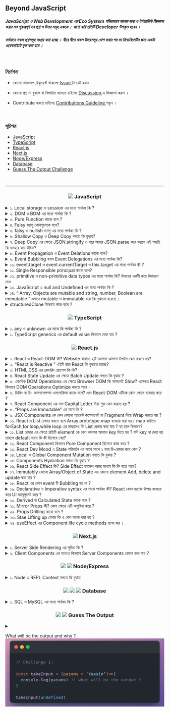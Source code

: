 ## Beyond JavaScript

##### JavaScript ও Web Development এর Eco System গভিরভাবে জানার জন্য ও ইন্টারভিউ জিজ্ঞাসা করার মত গুরুত্বপূর্ণ সব প্রশ্ন ও উত্তর সমূহ একত্রে । আশা করি প্রতিটি Developer উপকৃত হবেন ।

##### বর্তমানে সকল  প্রশ্নসমুহ সংগ্রহ  করা হচ্ছে ।  ধীরে ধীরে সকল উত্তরসমূহ যোগ  করার  পর  তা  রিডেবিলেটির জন্য একটা  ওয়েবসাইটে যুক্ত করা  হবে । 


<!--
##### সকল কন্ট্রিবিউটোরস যাদের প্রতি কৃতজ্ঞতা প্রকাশ করছি।

<img src="https://contrib.rocks/image?repo=yeasin-2002/Beyond-JavaScript" />
 -->

<br>

### নির্দেশনা

- কোনো সাজেসন্স,রিকুয়েস্ট থাকলেঃ <a href="https://github.com/yeasin-2002/We-Do-not-Know-JS/issues"> Issue </a> ক্রিয়েট করুন

- কোনো প্রশ্ন না বুঝলে বা বিস্তারিত জানতে চাইলেঃ <a href="https://github.com/yeasin-2002/We-Do-not-Know-JS/discussions"> Discussion </a> এ জিজ্ঞাসা করুন ।

- Contribute করতে চাইলেঃ <a href="https://github.com/yeasin-2002/We-Do-not-Know-JS/blob/main/CONTRIBUTING.md"> Contributions Guideline </a> পড়ুন ।

<br>

### সূচিপত্র

- [JavaScript](#js)
- [TypeScript](#ts)
- [React.js](#reactjs)
- [Next.js](#nextjs)
- [Node/Express](#node-express)
- [Database](#database)
- [Guess The Output Challenge](#GTO)

<br>

<hr>

<h3 align="center" id="js"><img src="https://skillicons.dev/icons?i=js" width="20" />  JavaScript</h3>

<div>

<details>
<summary> ১.  Local storage ও  session   এর মধ্যে পার্থক্য কি ?  </summary>

#### <span style="color:#f43f5e;">উঃ</span> local storage ও session এর মধ্যে পার্থক্য হলোঃ

| পার্থক্য  | Local Storage                                                        | Session Storage            |
| --------- | -------------------------------------------------------------------- | -------------------------- |
| স্থায়ীত্ব | মা্যানুয়ালি বা প্রোগ্রামিক্যালি ব্রাউজার ডাটা ক্লিয়ার না করা পর্যন্ত | ট্যাব ক্লোস করার সাথে সাথে |
| এভাইলেবল  | সকল window তেই                                                       | নির্দিষ্ট ট্যাবেই          |
| উপযোগী    | দীর্ঘ সময় ডাটা রাখায়                                                 | আল্প সময় ডাটা রাখায়        |

</details>

<details>
<summary> ২. DOM ও BOM এর মধ্যে পার্থক্য কি ?  </summary>

#### BOM ও DOM ব্রাউজারের JavaScript এর Window Object এর উপাদান । ব্রাউজারে সকল কিছু window নামের একটা master object এর থেকে একসেস করা যায়

BOM ও DOM এর মধ্যে পার্থক্য হলোঃ

| বিষয়          | DOM                                                              | BOM                                                |
| ------------- | ---------------------------------------------------------------- | -------------------------------------------------- |
| পূর্ননাম      | Document Object Model                                            | Browser Object Model                               |
| ব্যখ্যা       | HTML ও XML documents যার মাধ্যমে হোস্ট এনভাইরমেন্ট এর স্ট্রাকচার | ব্রাউজার স্পেসিফিক ফাংশনালিটি                      |
| উপাদান        | Elements, Attributes, Text, etc.                                 | Window, Screen, Location, History, Navigator, etc. |
| নিয়ন্ত্রনকারী | W3C                                                              | প্রতিটি ব্রাউজারে ভিন্ন ভিন্নভাবে ইম্প্লিমেন্ট করে |

</details>

<details>
<summary>৩.  Pure Function কাকে বলে ?     </summary>

#### Computer Science এর ভাষায় যে সকল function ইন্টার্নাল লজিক নিয়ে থাকে ও একই Input এর জন্য একই Output দিয়ে থাকে তাকে Pure Function বলে ।

এর ২টা বৈশিষ্ট থাকে

- নিজের বিজনেস লজিক নিয়ে কনসার্ন ।
- Same Input এর জন্য Same output দিয়ে থাকে ।

Pure Function এর উদাহরণঃ

<img src="./assets/pureFnExample.png"  width="500px" />

এখানে pureFn কে Input হিসেবে যতবারই ২ দেয়া হবে এটি প্রতিবার ৪ রিটার্ন করবে ।

এখানে Pure function নীতি ২টি সঠিকভাবে ফলো করা হয়েছে ।

১. প্রতিবার same input এর জন্য same output দিবে ।

২. বাহিরের কোনো প্রকার স্টেট বা কিছু প্ররিরর্তন করে নাই

অপরদিকে,

<img src="./assets/impureFnExample.png"  width="500px" />

impureFn এর ক্ষেত্রে Pure function নীতি ২টি সঠিকভাবে ফলো করা হয়নি ।

১. প্রতিবার same input দিলেও আলাদা আলাদা output দিচ্ছে ।

২. এটি বাহিরের count variable পরিবর্তন করছে, অর্থাৎ শুধুমাত্র নিজের লজিক নিয়ে কনসার্ন না , function টি নিজের body এর বাহিরের কিছু পরিবর্তন করে ফেলেছে ।

তাই এটি pure function না ।

</details>

<details>
<summary>৪.  Falsy  ভ্যালু কোনগুলেকে বলে?  </summary>

#### 0, "", null, undefined, NaN, false এগুলোকে falsy ভালু বলে ।

</details>

<details>
<summary>৫.  falsy ও  nullish ভ্যালু এর মধ্যে পার্থক্য কি ?  </summary>

#### Falsy value বলতে 0, "", null, undefined, NaN, false কে বুঝায় এবং nullish value বলতে null, undefined কে বুঝায় ।

nullish value মুলত falsy value এর সাবসেট ।

##### ওপারেটর

- falsy value এর জন্য || দিয়ে চেক করা যায়
- nullish value ডিটেক্ট করতে ?? ব্যবহার করা হয়

</details>

 <details>
 <summary>৬.   Shallow Copy ও Deep Copy বলতে কি বুঝায়?   </summary>

#### কোনো Object বা Array ১ লেভেল ডিপ কপি করতে গেলে তাকে Shallow Copy বলে । আর ২ লেভেল বা ততোধিক ডিপ কপি করতে গেলে তাকে Deep Copy বলে ।

#### উদাহরণঃ

১. Shallow Copy

  <img src="./assets/shallowCopyExample.png" width="500px" >

এখানে,
original array কে Spread Oparetor দিয়ে কপি করা হয় ।
যেহেতু origianl array এর মাঝে অবজেক্ট আছে তাই এখানে অবজেক্ট এর ক্ষেত্রে একই রেফারেন্স দিয়ে কপি হয়েছে । তাই যখন আমরা original array এর অবজেক্ট এর কোনো প্রপার্টি চেঞ্জ করবো তখন কপি করা array এর অবজেক্ট এর কোনো প্রপার্টি চেঞ্জ হয়ে যাবে ।

২. Deep Copy

  <img src="./assets/deepCopyExample.png" width="500px" >

এখানে,
original object কে Spread Oparetor দিয়ে কপি করা হয় এবং তার পাশাপাশি এর ভিতরের Object কেউ আবার Spread Oparetor দিয়ে কপি করা হয়েছে । তাই এডি ২ লেভেল নেস্টেড হবার পরো সম্পুর্ন Deeply Copy হয়ে

Tips: অনেক লেভেলের ডিপ কোনো Object/Array যদি Immutadly পরিবর্তন

 </details>

<details>
<summary>৭.  Deep Copy   এর ক্ষেত্রে JSON.stringify ও পরে আবার JSON.parse করে  করলে এই  পদ্ধতি কি ব্যবহার করা  উচিত?    </summary>

### Deep Copy এর ক্ষেত্রে JSON.stringify ও পরে আবার JSON.parse করা হয় যা আসলে উচিত না ।

যেমনঃ

<img src="./assets/json_strinify_persepng.png" width="500px" >

কারনঃ

- যদি কোনো `Object` এর মধ্যে কোনো `funtion` থাকে তাহলে সেটি `JSON.stringify` করলে সেটি `String` হয়ে যায় । এবং সেটি পরে আবার `JSON.parse` করলে সেটি `String` থেকে অবজেক্ট হয়ে যায় । কিন্তু সেটি `funtion` হওয়া সত্ত্বেও সেটি `funtion` হিসেবে কাজ করবে না । কারন সেটি `String` হয়ে গেছে । তাই এই পদ্ধতি ব্যবহার করা উচিত না ।

- `Object` হলো `JavaScript` এর বিশেষ ডাটা টাইপ , এক্ষেত্রে এর ফলে এটি `String` হয়ে যাবে এবং সেটি পরে আবার `Object` হিসেবে কাজ করবে না অনেক ক্ষেত্রে কারন এর Prototype কে সেটি হারিয়ে যাবে ।

</details>

 <details>
 <summary>৮.  Event Propagation ও Event Delations  কাকে বলে?  </summary>
 
 ### Event Propagation
  JavaScript-এ Event Propagation হলো একটি ইভেন্ট হ্যান্ডলিং প্রক্রিয়া যা তিনটি ফেজে ঘটে: Capturing Phase, Target Phase, এবং Bubbling Phase. এই তিনটি ফেজে ঘটে একটি ইভেন্ট হ্যান্ডলিং প্রক্রিয়া।

### Event Delations

প্যারেন্ট এলিমেন্ট এর উপর একটি ইভেন্ট হ্যান্ডলার সেট করে এবং এই ইভেন্ট হ্যান্ডলার এর মাধ্যমে চাইল্ড এলিমেন্ট এর উপর ইভেন্ট হ্যান্ডলার সেট করা হয় তাকে Event Delations বলে ।

 </details>

  <details>
  <summary>৯.  Event Bubbling  বনাম Event Delegations এর মধ্যে  পার্থক্য কি?  </summary>
  Ans:
  </details>

  <details>
  <summary> ১০.  event.target ও event.currentTarget ও this.target  এর মধ্যে পার্থক্য কী ? </summary>
  Ans: 
  </details>

  <details>
  <summary>১১. Single Responsible principal কাকে বলে?  </summary>
  Ans:
  </details>

  <details>
  <summary>১২.  primitive ও   non-primitive data types  এর  মধ্যে  পার্থক্য কি? উভয়ের একটী করে উদাহরণ দেও
   </summary>

Ans:

  </details>

  <details>
<summary> ১৩. JavaScript এ   null and Undefined এর মধ্যে পার্থক্য কি ?   </summary>

- নাল এর সাধারণ ব্যবহার
  একটি ফাংশন প্যারামিটার হিসাবে, এর অর্থ হল যে ফাংশন প্যারামিটার কোনও অবজেক্ট নয়

```javascript
function myFn(obj) {
  if (null == obj) {
    // code
  }
}
```

- অবজেক্ট প্রোটোটাইপ চেইন শেষ হিসাবে

```javascript
Object.getPrototypeOf(Object.prototype);
```

- ভেরিয়েবলটি মুক্ত করার সময়, ভেরিয়েবলটিকে নাল বরাদ্দ করুন

```javascript
let o = {
  code: 'abc'
};
o = null;
```

- অপরিশোধিত এর সাধারণ ব্যবহার
  ভেরিয়েবল ঘোষিত হলেও নির্ধারিত নয়, ভেরিয়েবলের মান নির্ধারিত হয়

```javascript
let o;
console.log(o); //undefined
```

- ফাংশনটি সরবরাহ করা উচিত যে পরামিতি কল করার সময় সরবরাহ করা হয় না, তারপরে প্যারামিটারের মান সরবরাহ করা হয় না

```javascript
function myFn(o) {
  console.log(o);
}
myFn(); //undefined
```

- বৈশিষ্ট্য যা অবজেক্টটি ধারণ করে না, মানটি সংজ্ঞায়িত

```javascript
let o = {
  code: 'abc'
};
console.log(o.name); //undefined
```

- যখন ফাংশনটি কোনও মান ফেরত দেয় না, এটি ডিফল্টরূপে অপরিবর্তিত থাকে

```javascript
function myFn(obj) {
  obj = 'a';
}
console.log(myFn()); //undefined
```

- নাল এবং undefined মধ্যে মিল
  বুলিয়ান রূপান্তরিত হলে মিথ্যা

```javascript
console.log(Boolean(null)); // false
console.log(Boolean(undefined)); // false
```

নাল এবং undefined মধ্যে পার্থক্য
কোনও সংখ্যায় রূপান্তরিত করার সময় ফলাফলটি পৃথক। নাল রূপান্তরকরণের ফলাফলটি 0 এর একটি বৈধ সংখ্যা মান এবং অপরিবর্তিত রূপান্তরের ফলাফল NaN হয়।

```javascript
console.log(Number(null)); // 0
console.log(Number(undefined)); // NaN
```

- দুটি প্রকারের ধরন পৃথক, নাল প্রকারের অবজেক্ট এবং undefined প্রকারটি undefined।

```javascript
console.log(typeof null); //object
console.log(typeof undefined); //undefined
```

- নাল এবং undefined তুলনা করুন
  নাল এবং undefined মধ্যে পার্থক্য করার জন্য, শুধুমাত্র একত্রিত হতে পারে cong একত্রিত করে, এটি দুটি প্রকারের সমান কিনা তা কঠোরভাবে তুলনা করবে।

```javascript
console.log(Boolean(null == undefined)); // true
console.log(Boolean(null === undefined)); // false
```

- যোগফল

উপরের তুলনার পরে, আমাদের এই দুটি প্রকারের একটি স্পষ্ট ধারণা রয়েছে। সাধারণত যখন কোডটি লেখার সময় কোনও ভেরিয়েবলের একটি কার্যকর মান আছে কিনা তা আমরা বিচার করি তখন আমাদের দুজনের মধ্যে পার্থক্য করার প্রয়োজন হয় না, কেবল এটি বুলিয়ান টাইপ হিসাবে ব্যবহার করুন। কিন্তু যখন সম্পত্তিটি রয়েছে কিনা তা বিচার করার দরকার রয়েছে, আমাদের অবশ্যই টাইপটি কঠোরভাবে অবধারিত হিসাবে বিচার করতে হবে। অবশেষে, আমরা যদি একটি সংখ্যাসূচক মান পাস করি তবে অবশ্যই আমাদের প্রথমে রায় দিতে হবে, এবং সরাসরি একটি সংখ্যার ধরণের কাছে সরাসরি কাস্ট করা যাবে না, অন্যথায় নাল আমাদের অস্বাভাবিক ফলাফল পেতে বাধ্য করবে এবং অপরিবর্তিত সরাসরি অবৈধ ফলাফলের এনএএন গণনা করবে।

</details>

<details>
<summary> ১৪.  “  Array, Objects are mutable and string, number, Boolean  are immutable “ এখানে mutable ও immutable দ্বারা কি বুঝানো  হয়েছে ।  </summary>

### Ans:

</details>

<details>
<summary>  structuredClone  কিভাবে কাজ করে ?  </summary>
<span style='color:#f43f5e;'>উঃ</span>

<img  src="./assets/structuredClone.png" width="500px"  />

কোনো একটী Object/Array কে Copy করতে হলে আমরা সাধারনত `spread operator` বা `Slice` ব্যবহার করি ।

যেমন

```jsx
const skill = ['html', 'css', 'js'];

const cloneWithSlice = skill.slice();
const cloneSpread = [...skill];
```

কিন্তু যদি এটি আরও ভিতর আরও আবার কোনো Array/Object থাকত তখন সেই পার্ট নিজেদের আবার Spread দিয়ে করা প্রয়োজন Deep Copy করতে হলে ।

সহজে করতে আমরা সবাই Immer ব্যবহার করি যা একটি থার্ড পার্টি লাইব্রেরি । তবে বর্তমানে JavaScript এর বিল্ড ইন মেথদ আছে যা দিয়ে সহজে এটি করা যেতে পারে ।

```jsx
const person = {
  name: 'yeasin',
  skill: ['typeScript', 'react']
};

const cloneWithStructured = structuredClone(person);
```

### **[Syntax](https://developer.mozilla.org/en-US/docs/Web/API/structuredClone#syntax)**

```jsx
structuredClone(value);
structuredClone(value, options);
```

### Reference

- [MDN](https://developer.mozilla.org/en-US/docs/Web/API/structuredClone#syntax)
- [MDN The structured clone algorithm](https://developer.mozilla.org/en-US/docs/Web/API/Web_Workers_API/Structured_clone_algorithm)
- [Can I use](https://caniuse.com/?search=structuredClone)
- You Tube: **[James Q Quick](https://www.jamesqquick.com/blog/deep-clones-javascript-structuredclone/)**

# Warning:

- এটি `ES2022` এর ফিচার তাই Node 17+ ও লেটেস্ট ব্রাউজারে সাপোর্ট করে শুধু । এক্ষেত্রে `TypeScript` ব্যবহার করা হলে `Perser` হিসেবে ব্যবহার করলে তখন এটি চাইলে আগের কোনো `JS Verson` এ কনভার্ট করতে পারেন ।
- কোনো Object এর ক্ষেত্রে যদি `functions` থাকে তাহলে সেটির ক্ষেত্রে এটি Deep Copy করতে পারে না

</details>

</div>

<h3 align="center" id="ts"><img src="https://skillicons.dev/icons?i=ts" width="20" />  TypeScript</h3>

<div>
<details>
<summary>১. any  ও unknown এর মাঝে কি পার্থক্য কি ?  </summary>

#### <span style="color:#f43f5e;">উঃ</span> any এবং unknown উভয়ই TypeScript এর বিশেষ ধরনের টাইপ যা যে কোন variable এ ডিক্লেয়ার করা যায় , তবে এগুলি বিভিন্ন পরিস্থিতিতে ব্যবহার করা হয়:

- `any` : এই টাইপটি TypeScript Officially নিজেরা Recommend করে না । আপনি একটি `any` টাইপে যে কোন মান নির্ধারণ করতে পারেন এবং কোন কম্পাইল সময় চেক ছাড়াই একটি `any` টাইপের যে কোন বৈশিষ্ট্য অ্যাক্সেস করতে পারেন। এটি একটি ভেরিয়েবলের জন্য টাইপ চেকিং থেকে বাদ দেওয়ার মতো।

- `unknown` : এই টাইপটি `any` এর টাইপ-নিরাপদ বিকল্প । একটি `unknown` টাইপে যে কোন মান নির্ধারণ করতে পারা যাবে , তবে আপনি কোন প্রকার টাইপ চেকিং না করলে একটি `unknown` টাইপের যে কোন বৈশিষ্ট্য অ্যাক্সেস করতে, তাদের কল করতে / বানাতে করতে বা যে কোন expresstions ব্যবহার করতে পারবেন না (সমানতা চেক ছাড়া)।
</details>

<details>
<summary>১. TypeScript generics এর  default value  কিভাবে দেয়া যায় ?    </summary>

#### <span style="color:#f43f5e;">উঃ</span> any এবং unknown উভয়ই TypeScript এর বিশেষ ধরনের টাইপ যা যে কোন variable এ ডিক্লেয়ার করা যায় , তবে এগুলি বিভিন্ন পরিস্থিতিতে ব্যবহার করা হয়:

- `any` : এই টাইপটি TypeScript Officially নিজেরা Recommend করে না । আপনি একটি `any` টাইপে যে কোন মান নির্ধারণ করতে পারেন এবং কোন কম্পাইল সময় চেক ছাড়াই একটি `any` টাইপের যে কোন বৈশিষ্ট্য অ্যাক্সেস করতে পারেন। এটি একটি ভেরিয়েবলের জন্য টাইপ চেকিং থেকে বাদ দেওয়ার মতো।

- `unknown` : এই টাইপটি `any` এর টাইপ-নিরাপদ বিকল্প । একটি `unknown` টাইপে যে কোন মান নির্ধারণ করতে পারা যাবে , তবে আপনি কোন প্রকার টাইপ চেকিং না করলে একটি `unknown` টাইপের যে কোন বৈশিষ্ট্য অ্যাক্সেস করতে, তাদের কল করতে / বানাতে করতে বা যে কোন expresstions ব্যবহার করতে পারবেন না (সমানতা চেক ছাড়া)।
</details>

</div>

<h3 align="center" id="reactjs"><img src="https://skillicons.dev/icons?i=react" width="20" />  React.js</h3>

<div> 
 <details>
 <summary> ১.  React ও React-DOM কী? Website বানাতে ২টি আলাদা আলাদা ইন্সটল কেন করতে  হয়?  </summary>
 
React.js বলতে React ও React-DOM  এর সমন্বয়ে একটা  প্যাকেজ বুঝায় । যদিও ২টি আলাদা আলদা ভূমিকা রাখে  ।

##### React : এটি মূলত JavaScript ওয়েব ও অ্যাপ এর জন্য একটি প্যাকেজ ও কাচামাল বলা যায় ।

কিভাবে রিয়েক্ট কাজ করবে তার নির্ধারণ করে ।

##### React-DOM : Browser DOM এর একটি কপি বা শেডো ডম । মূলত React এ কোনো State পরিবর্তন হলে সেটি আগে Virtual-DOM (V-DOM) এ সেটি পরিবর্তন করে এবং তা ডিফিং বা রি- কনসালেসশন এলগোরিদম এর মাধ্যমে কোন component এ পরিবর্তন হয়েছে সেটি এই খসড়া ডমে পরিবর্তনের এরপর সারর্জিক্যাল অপারেশনের এর মাধ্যমে মূল ডমে পরিরর্তন করে

 </details>

 <details>
 <summary>২.  “React is Reactive ” এইটি দ্বারা React কি  বুঝাতে চাচ্ছে? </summary>
 
 ### React এর কোনো State   পরিবর্তনের সাথে সাথে Component Re-render এর মাধ্যমে Updated Sate টি Brower DOM এ  Automatically পরিরর্তন করে ।  তাই বলে হয় রিয়েক্ট রিয়েক্টিভ  মানে State  পরিবর্তনের  সাথে সাথে তা রিয়েক্ট করে ও তার  ফলাফল মূল ডমে রিফলেক্ট করে

 </details>

 <details>
 <summary>৩.  HTML,CSS  এর রেন্ডারিং প্রোসেস কি কি?  </summary>
 Ans:
 </details>
 
 <details>
 <summary>৪.  React State Update এর ক্ষেত্রে Batch Update বলতে কি বুঝায় ? </summary>

### React এর কোনো State Update হলে তা সাথে সাথে মূল ডমে পরিবর্তন রিফলেক্ট করে না । অর্থাৎ, একত্রে পরিবর্তিত Sate সমূহ মূল ডমে Update করে ।

অনেক State একত্রে গ্রুপ আকারে update করাকেই Batch Update বলা হয় ।

 </details>

 <details>
 <summary>৫.  একাধিক DOM Operations এর ক্ষেত্রে Browser DOM  কি আসলেই Slow?   এক্ষেত্রে React  কিভাবে DOM Operations Optimize করতে পারে ।  </summary>
 
###  Browser DOM Operations  Slow নয় তবে পার্সিনং থেকে  Display পার্ট    প্রতি অপারেশনের  করতে হয় ।    এক্ষেত্রে React.js Batch Update এর মাধ্যমে   একত্রে সব State update  করে ।

#### ফলে কম ওপারেশন হয় সেটির ক্ষেত্রে কম Parsing and Display process থাকায় DOM Optimize হয়

 </details>

 <details>
 <summary>৬.  ডিফিং বা  রি- কনসালেসশন এলগোরিদম কাকে বলে? এবং React-DOM এটিকে কোন ক্ষেত্রে ব্যবহার  করে ? </summary>
Application এর কোনো State পরিবর্তন হলে সেটি  রেন্ডার ট্রি এর মাঝে খুজঝে তা মূল ডমে তা update  করতে  Diffing Algorithm  ব্যবহার করা হয় ।

#### মূলত, রিয়েক্ট একটি Component Tree বা Render Tree মেইন্টাইন করে । তাই কোনো Component এ State পরিবর্তন হলে সেই Component টি রেন্ডার ট্রি থেকে খুজে বের করার জন্য যে Algorithm ব্যবহার করে তাকে ডিফিং বা রি- কনসালেসশন এলগোরিদম বলে ।

 </details>

 <details>
 <summary>৭.  React Component এর নাম Capital Letter দিয়া শুরু কেন করতে হয় ?  </summary>
 Application এর function  JSX  রিটার্ন করতে পারে আবার অন্য যেকোনো ভ্যালু ।

এক্ষেত্রে কোনটি JSX রিটার্ন করে এমন , অর্থাৎ কোনটী কোম্পোনেন্ট আর কোনটি সাধারণ function তার নির্নয়ের জন্য Component এর নামে Capital Letter দিয়ে শুরু করতে হয় ।

 </details>

 <details>
 <summary> ৮.  “Props are Immutable” এর মানে কি ?  </summary>
 
Immutable এর মানে অপরিবর্তনযোগ্য ।  সাধারনত modifications  করা  যাবে না এমন বুঝায় তবে Replace করা যাবে  এমন । 
 React Components এর  Props হিসেবে একটি Object পেয়ে থাকি  ।

যেমনঃ

```jsx
**export const ReactComponentsDemo = (props) => {
 const {name,id} = props;

  return <div >index</div>;
};**
```

এই Props নামের Object a আমরা name, id পাচ্ছি ।

উদাহরণ হিসেবে এমন ধরতে পারি,

```jsx
{
id: 1,
name: "yeasin",
}
```

এক্ষেত্রে কোনো কারনে বা কোনো event এর মাধ্যমে state পরিবর্তন হয়ে name = “md kawsar islam yeasin ” হয়ে গেল ।

এক্ষেত্রে, মনে হতে পারে update হবার কারনে name এর ভ্যালু পরিবর্তন করবে props এর, কিন্তু Props are immutable এর মানে বুঝায় এর কোনো ভ্যালু পরিবর্তন হলে পরবরর্তী রেন্ডারে আবার নতুন একট object পাবে । শুধুমাত্র updated value টা নয়

অর্থাৎ, এর পরবর্তীতে রি রেন্ডারে props হবে

```jsx
{
id: 1,
name: "md kawar islam  yeasin",
}
```

 </details>

 <details>
 <summary>৯.  JSX Components  কে কেন কোনো প্যারেন্ট কম্পোনেন্ট বা Fragment দিয়ে Wrap করতে হয় ?  </summary>

React Component JSX রিটার্ন করে । JSX মূলত একটি Object । প্রতিটী html tag Object হিসেবে শেষে কম্পাইল করে ।

আমরা জানি, কোনো function যেকোনো একটি মাত্র ভ্যালু রিটার্ন করে ।

তাই যদি একটি মাত্র element বা Fragment দিয়া Wrap করা থাকে তাহলে একটি Object এর মধ্যে বাকি সব element গুলো nested object আকারে থাকে ও তা রিটার্ন করে ।

 </details>

 <details>
 <summary>১০.  React এ List রেন্ডার করতে হলে Array.prototype.map ব্যবহার করা হয়। map ব্যাতিত forEach,for loop,while loop এর মাধ্যমেও কি  List রেন্ডার করা যায় ? হ্যা হলে কিভাবে?  </summary>
### List Render এর ক্ষেত্রে আমরা map ব্যবহার করে থাকি ।

যেমনঃ

```tsx
import { Fragment } from "react";
import { Component1, Component2, Component3 } from "./Components";

const App = () => {
  const list = [Component1, Component2, Component3];
  return (
    <div>
      <h1>App</h1>
      {list.map((Val, index) => {
        return (
          <Fragment key={index}>
            <Val /> {/* প্রতিটি JSX Component এখানে  Call হচ্ছে  */}
          </Fragment>
        );
      })}
    </div>
  );
```

### আমরা Array.prototype.map কেন ব্যবহার করি ?

React এর রেন্ডারের জন্য চাই JSX Return করে এমন function বা React কম্পোনেন্ট ।

এক্ষেত্রে map একটি নতুন modified array রিটার্ন করে । যা সরাসরি UI এর মাঝে ব্যবহার করতে পারে । উপরের Examples এর ক্ষেত্রে Array.prototype.map ব্যবহার করায় list এর modified একটি Array of Components আমরা পাই যা React তা সরাসরি UI তে রেন্ডার করতে পারছে ।

### map ছাড়া অন্য method চাইলে ব্যবহার করা যায় ।

এক্ষেত্রে একটু অতিরিক্ত কাজ করতে হবে । UI তে সরাসরি রেন্ডার করতে পারবে না । তাই একটি অতিরিক্ত Array বা List এর মধ্যে সব Component গুলো রাখতে হবে । এবং এক্ষেত্রে কোনো key দিতে হবে ।

উদাহরণঃ

```jsx
export const App = () => {
  const data = ['Item 1', 'Item 2', 'Item 3'];
  const items = [];

  data.forEach((item, index) => {
    items.push(<li key={index}>{item}</li>);
  });

  return <ul>{items}</ul>;
};

export default MyComponent;
```

 </details>

 <details>
 <summary> ১১.  List রেন্ডার এর ক্ষেত্রে প্রতিটি element কে কেন আলাদা আলাদা key দিতে হয় ? যদি key না দেয়া হয় তাহলে default ভাবে কি কী হিসেবে  নেয়?  </summary>
 
### React এ List Render করার ক্ষেত্রে প্রতিটি element কে আলাদা আলাদা key দিতে হয় । যদি প্রোগ্রামার key না দেয় তাহলে এটি Default ভাবে Index কে  key হিসেবে নিয়ে থাকে ।

### index কে key হিসেবে দেয়া কেন উচিত নয় ?

index কে যদি key হিসেবে দেই তাহলে এক্ষেত্রে কিছু সমস্যা হতে পারে । যেমনঃ

ধরি,

1. List of Components যা map করে UI তে দেখানো হল । এখানে প্রতিটি elements এর key তাদের index কে দেয়া হল ।
2. onClick কোনো event এ ১ম index এর Component কে remove করা হল ।
3. এখন ২য় element টি হয়ে যাবে ১ম element । যেহেতু array এর ১ম elements টি remove করা হয়েছে তাই ২য়টির index হবে ১ম টির index অর্থাৎ 1 .
4. রিয়েক্ট মূলত index দিয়ে ট্রাক রাখে । এক্ষেত্রে React সঠিকভাবে ট্রাক রাখাতে পারবে না । কারন তার অনুযায়ী 1 index ওলা Component টি remove করা হয়েছে কিন্তু এখন আবার আবার দেখা যাচ্ছে যে আবার 1 index এর কোনো component আছে । এক্ষেত্রে React কনফিউসড হয়ে যাবে ।
5. এসল ক্ষেত্রে Wired Behave করতে পারে ।

 </details>

 <details>
 <summary>১২.  React Component কিভাবে Pure Component হিসেবে কাজ  করে ?  </summary>
 Ans:
 </details>

 <details>
 <summary> ১৩.  React Dev Mood এ  State পরিবর্তন  এর সাথে সাথে ২ ভার রি-রেন্ডার করে কেন ? </summary>
 
React Development mood এ কোনো  পরিবর্তন হলে সেই  component ও এর সকল Child components কে re-render করে ।

তবে Dev Mood এ এটি ২ বার করে ।

```jsx
ReactDOM.createRoot(document.getElementById('root')).render(
  <React.StrictMode>
    <App />
  </React.StrictMode>
);
```

মূলত main.jsx আমরা React.StrictMode ব্যবহার এর জন্য এই Behavior পেয়ে থাকি।

এক্ষেত্রে React প্রটিতি component ও এর সকল Child components কে ২ বার re-render করার মাধ্যমে Module Dependency Tree এর কোথায় কোন Error হয়েছে তা চেক করে ।

এর ফলে কোনো error হলে উক্ত file ও কত নাম্বার লাইনে হয়েছে তা show করতে পারে ।

তবে এটি Production Deployment এর পর আর কাজ করে না ।

 </details>

 <details>
 <summary> ১৪.  Local ও Global Component Mutation বলতে কি বুঝায় ? </summary>
 
 React Development mood এ কোনো  পরিবর্তন হলে সেই  component ও এর সকল Child components কে re-render করে ।

তবে Dev Mood এ এটি ২ বার করে ।

```jsx
ReactDOM.createRoot(document.getElementById('root')).render(
  <React.StrictMode>
    <App />
  </React.StrictMode>
);
```

মূলত main.jsx আমরা React.StrictMode ব্যবহার এর জন্য এই Behavior পেয়ে থাকি।

এক্ষেত্রে React প্রটিতি component ও এর সকল Child components কে ২ বার re-render করার মাধ্যমে Module Dependency Tree এর কোথায় কোন Error হয়েছে তা চেক করে ।

এর ফলে কোনো error হলে উক্ত file ও কত নাম্বার লাইনে হয়েছে তা show করতে পারে ।

তবে এটি Production Deployment এর পর আর কাজ করে না ।

 </details>

 <details>
 <summary>১৫.  Components Hydration বলতে কি বুঝায় ?  </summary>
 Ans:
 </details>

 <details>
 <summary> ১৬.  React Side Effect কি? Side Effect হ্যান্ডেল করার মাধ্যম কি কি হতে পারে?  </summary>
 
React Development mood এ কোনো  পরিবর্তন হলে সেই  component ও এর সকল Child components কে re-render করে ।

তবে Dev Mood এ এটি ২ বার করে ।

```jsx
ReactDOM.createRoot(document.getElementById('root')).render(
  <React.StrictMode>
    <App />
  </React.StrictMode>
);
```

মূলত main.jsx আমরা React.StrictMode ব্যবহার এর জন্য এই Behavior পেয়ে থাকি।

এক্ষেত্রে React প্রটিতি component ও এর সকল Child components কে ২ বার re-render করার মাধ্যমে Module Dependency Tree এর কোথায় কোন Error হয়েছে তা চেক করে ।

এর ফলে কোনো error হলে উক্ত file ও কত নাম্বার লাইনে হয়েছে তা show করতে পারে ।

তবে এটি Production Deployment এর পর আর কাজ করে না ।

 </details>

<details>
<summary> ১৭.  Immutably কোনো Array/Object of State  এর কোনো element Add, delete and update করা যায় ?  </summary>

ধরি,

কোনো একট Array Of Object নেয়া হল।

যার initial value { id: 1, name: "yeasin"}

```jsx
const [arr, setArr] = useState([{ id: 1, name: 'yeasin' }]);
```

### কোনো একটি নতুন element Add করতে হলে ।

```jsx
const newArr = [...arr, { id: 2, name: 'kawsar' }];
setArr(newArr);
```

ধাপসমূহ,

1. arr এর সকল element গুলো newArr এর spread Operator এর মাধ্যমে Copy করে নেয়া হলো
2. এবং কপি করার সাথেই নতুন একটি element যোগ করা হল ।
3. setArr এর caller function এ নতুন Array টি দিয়ে দেয়া হল ।
4. এক্ষেত্রে আগের ভ্যালু রেমুভ হবে ও নতুন newArr এর ভ্যালুটি বর্তমান state হবে ।

### কোনো একটি নতুন element Delete করতে হলে ।

```jsx
const deletedArr = arr.filter(val => val.id !== 1);
setArr(deletedArr);
```

ধরি, ১ নং ID element কে Delete করতে চাই ,

ধাপসমূহ,

1. বর্তমান state অর্থাৎ arr এর উপর filter ব্যবহার করি ।
2. যে element এর id ১ সেট ছাড়া বাকি element গুলো Array এর মধ্যে পাবো
3. setArr এ deletedArr টি দিয়ে দেই। এক্ষেত্রে আগের State এর পরিবর্তে নতুন এই deletedArr টি arr value হিসেবে গন্য হবে ।

</details>

  <details>
  <summary>১৮. React এর কোন event টি Bubbling হয় না ?  </summary>

#### React এর Scroll বা onScroll event event Bubbling হয় না ।

  </details>

<details>
<summary>১৯.  Declarative ও Imperative syntax এর    মাঝে   পার্থক্য কী? React কোন ধরণের  উপায় ব্যবহার করে  UI ম্যানুপুলেট করে ?  </summary>

Declarative বলতে বর্ননামূলক বুঝায় এবং Imperative এর মানে বিস্তারিত নির্দেশনামূলক বুঝায় ।

উদাহরণঃ

আপনি মিরপুর থেকে শাহবাগ যাবেন ।

এক্ষেত্রে আপনি গাড়িতে উঠলেন ও ড্রাইভারকে বললেন যে আপনাকে শাহবাগ নিয়ে যেতে এখন সে তার নিজের মত রাস্তা দিয়ে নিয়ে যাবে ।

এই উপায় হচ্ছে Declarative ।

আবার,

আপনি গাড়িতে উঠে প্রতি রাস্তায় রাস্তায় বলে দিলেন এবার বামে এর পর ডানে যেতে এভাবে সম্পুর্ন রাস্তা তাকে দেখিইয়ে দেখিয়ে নিয়ে গেলেন, এই উপায় হলো Imperative

React.js মূলত Declarative উপায় ফলো করে UI ম্যানুপুলেট করে থাকে । এখানে আমরা নির্দিষ্ট state define করি ও তা setState দিয়ে পরিবর্তন করি কিন্তু ম্যানুয়ালি কোনো DOM এলিমেন্ট পরিবর্তন করতে হয় না । React নিজে তা নিজের মত করে আমাদের তা বিস্তারিত বলে দিতে হয় না ।

আবার Raw JavaScript এর ক্ষেত্রে কোনো State পরিবর্তন করে সেটা আবার ম্যানুয়ালি DOM এ Update করে দিতে হত । তাই এক্ষেত্রে এটি Imperative উপায় ফলো করতে হয়

</details>

<details>
<summary>২০.  Derived বা Calculated  State কাকে বলে ?  </summary>

বর্তমানের কোনো State সমূহের সমন্বয়ে অন্য কোনো State বানানো কে Derived বা Calculated State বলে ।

যেমনঃ

```jsx
const [firstName, setFirstName] = useState('');
const [firstName, setLastName] = useState('');
const [fullName, setFullName] = useState('');
```

এখানে, firstName and lastName আছে আবার fullName এর State আছে । এখন আমাদের যদি firstName বা lastName পরিবর্তন করতে হয় তাহলে প্রতিবার event Handler এর থেকে fullName পরিবর্তন করত হবে ।

কিন্তু,

```jsx
const [firstName, setFirstName] = useState('');
const [lastName, setLastName] = useState('');

const fullName = firstName + lastName;
```

এখানে fullName firstName ও lastName এর ভ্যালু নিয়ে আমরা fullName এর একটা ভ্যালু পাচ্ছি

এখানে যেহেতু বর্তমানের State এর firstName ও lastName দিয়ে fullName বানানো হয়েছে তাই এক্ষেত্রে fullName Derived বা Calculated State বলা হয় ।

</details>

<details>
<summary>২১.  Mirror Props  কী? কোন ক্ষেত্রে এটি     অসুবিধা   করে  ?  </summary>

useState এর Initial Value যদি Parent Component এর থেকে Props এর মাধ্যমে নিয়ে সেটি তা ব্যবহার করা হয় তখন সেটী Mirror Props বলা হয় ,

যেমন ,

```jsx
import { useState } from 'react';

export const DeriveState = ({ initialCategory }) => {
  const [category, setCategory] = useState(initialCategory);

  return <div>Mirror Props</div>;
};
```

এখানে, অসুবিধা হলোঃ

- Parent Component এর এই ভ্যলু যদি State এর ভ্যালু হয় ও পরে তা পরিবর্তন হবে তা এই Child Component এর Value পরিবরর্তন হবে না ।
- এটি ১ম এই Initial Values হিসেবে থাকবে ও এর মাঝে Setter Function এর মাধ্যমেই পরিবর্তন করানো যাবে । Parents এর কোনো setter Function দিয়া পরিবর্তন করলে তা Child এর value পরিবর্তন হবে না

</details>

<details>
<summary>২২.  Props Drilling কাকে বলে ?  </summary>
<span style='color:#f43f5e;'>উঃ</span>  
</details>

<details>
<summary>২৩. Stae Lifting up মেথড কি ও কেন ফলো করা হয় ?  </summary>
<span style='color:#f43f5e;'>উঃ</span>  
</details>

<details>
<summary> ২৪.  useEffect  এর   Component life cycle methods    ব্যাখা কর । </summary>

<span id="component-life-cycle-method" style='color:#f43f5e;'>উঃ</span>

<img src="./assets/react-lifecycle-methods.png" />

**কোনো এক প্রাচীনকালে `Class Component` এর ক্ষেত্রে** Component life cycle নামের একটা Topic ছিল । বর্তমানে functional component এর জন্য তা হয়ত নেই । কিন্তু তার ২/৩ টা কন্সেপ্ট এখনও প্রয়োজন যা `useEffect` এর ক্ষেত্রে প্রয়োজ্য ।

### useEffeect কী?

`useEffect` হলো `React.js` এর সাইড ইফেক্ট হ্যান্ডেল করার জন্য একটি হুক ।

### Component life cycle Methods কি ?

`React` এর কোম্পোনেন্ট রেন্ডার হবার প্রতিটি পর্যায়কে `life cycle Methods` বলা হয় ।

Class Component এর ক্ষেত্রে এ সকল method আমাদের নিজেদের function হিসেবে লেখা প্রয়োজন হত তবে বর্তমানে তা করতে হয় না । useEffect দিয়া সব হ্যাডেল করা যায় । তাই এ methods না থাকলেও তার কনসেপ্ট আছে এখনও ।

মুলত class syntax এর এই আলাদা আলাদা ঝামেলা থেকে মুক্তি পাবার জন্য একটি মাত্র hook আনা হয় ।

### Mount, Unmount

- `Mount`: Render Phase বা Commit এর পরবর্তী অবস্থাকে বলে
- `UnMount`: Render Phase বা Commit এর পরবর্তী অবস্থা বা render tree থেকে remove করা হলে তাকে বলে unmount ।

### Methods

- **`componentDidMount()`**
- **`componentDidUpdate()`**
- **`componentWillUnmount()`**

উক্ত সকল method এর Concepts একও আমরাদের জানা লাগে ।

### ComponentDidMount

কম্পোনেন্ট কি মাউন্ট হয়েছে? যদি হয় তাহলে এর ভিতরের কোড রান করবে ।

সহজে বুঝা যাচ্ছে , component যখন mount হবে মানে render phrase শেষ হবে সেটার পর এই effect টি ফায়ার হবে । বর্তমানে এটী useEffect দিয়া আমরা যেভাবে করি ।

```jsx
useEffect(() => {
  // rander phase এর পর এটি রান করবে ।
}, []);
```

এখানে [ ] দেয়ার মাধ্যমে বুঝানো হল এর কোনো Dependency নেই তাই এটি Render phase শেষ হবার পর একবার রান করবে ।

### componentDidUpdate

কোম্পোনেন্ট এর নির্দিষ্ট কিছু কি update হয়েছে? যদি হয় তাহলে এটি আবার রান করা হবে।
যেমন ধরি কোনো একটা state আছে আমাদের কোডে এবং সেটা আপডেট হলে এই এফেক্ট টি রান করবে নিজে থেকেই ।

```tsx
useEffect(() => {
  // name পরিবর্তন হলে এটি আবার রান করবে
}, [name]);
```

### componentWillUnmount

কোনো components  যদি react render tree এর থেকে রিমুভ করা হয় তখন এটি রান হবে  । বর্তমানে আমরা এটি  useEffect এর Cleanup function নামে চিনি ।  যদি useEffect কোনো functions return করে তাহলে সেটি unmount এর সময় তা ফারায় করবে নিজে থেকে  ।

```jsx
useEffect(() => {
  return () => {
    // unmount  এর সময় এটি রান হবে ।
  };
}, []);
```

</details>

</div>

<!-- Next.js -->
<h3 align="center" id="nextjs"><img src="https://skillicons.dev/icons?i=nextjs" width="20" />  Next.js</h3>

<details>
<summary>১. Server Side Rendering এর সুবিধা কি ?  </summary>
 <span style="color:#f43f5e;">উঃ</span>
  সার্ভার সাইড রেন্ডারিং এ ইনিশিয়াল এইচটিএমএল সার্ভারেই রেন্ডার হয়ে ক্লায়েন্ট এ আসে বিধায় ক্লায়েন্ট এর নতুন করে রেন্ডার করা লাগে না। এতে করে ওয়েব পেজ এর ইনিশিয়াল লোডিং টাইম কমে যায়। এছাড়া সার্চ ইঞ্জিন এই ইনিশিয়াল এইচটিএমএল কন্টেন্ট থেকেই ইন্ডেক্সিং করে বিধায় ওয়েবসাইট এর SEO র‍্যাংক বৃদ্ধি পায়।
</details>

<details>
<summary>২.  Client Components এর মধ্যেও কিভাবে Server Components রেন্ডার করা যায় ?  </summary>
 <span style="color:#f43f5e;">উঃ</span>
</details>

<h3 align="center" id="node-express"><img src="https://skillicons.dev/icons?i=nodejs" width="20" /> <img src="https://skillicons.dev/icons?i=express" width="20" />  Node/Express</h3>

<details>
<summary> ১. Node এ  REPL  Context  বলতে কি বুঝায়</summary>

#### <span style="color:#f43f5e;">উঃ</span> Node.js REPL (Read-Eval-Print Loop) হল একটি ইন্টারেক্টিভ রানটাইম এনভায়রনমেন্ট যেখানে Node.js কোড লিখে তা তারপরেই রান করা যায় ও Output দেখা যায়।

যেমন Terminal এ node লিখে এন্টার দিলে একটি REPL এনভায়রনমেন্ট শুরু হয়। এখানে আমরা যেকোনো ধরনের জাভাস্ক্রিপ্ট কোড লিখতে পারি এবং তা রান করতে পারি।

উদাহরণঃ

![image](./assets/nodeREPLExample.png)

</details>

<h3 align="center" id="database">
<img src="https://skillicons.dev/icons?i=mongodb" width="20" />
<img src="https://skillicons.dev/icons?i=mysql" width="20" />
<img src="https://skillicons.dev/icons?i=postgresql" width="20" />
  Database</h3>
<div>
  <details>
  <summary>১.  SQL ও MySQL এর মধ্যে  পার্থক্য কি ?  </summary>
 <span style="color:#f43f5e;">উঃ</span>

✅ সংক্ষেপে বললে, একটি হলো ডাটাবেজ, অন্যটি হলো ল্যাংগুয়েজ।

🛑 SQL ( Structured query language ) –
এসকিউএল হচ্ছে স্ট্রাকচার্ড কুয়েরি ল্যাংগুয়েজ। এটি একটি ল্যাংগুয়েজ। যা দিয়ে কোন নির্দিষ্ট ধরণের ডেটাবেজ সিস্টেমে ডাটাবেস তৈরি, ডাটাবেসের তথ্য আপডেট, নতুন তথ্য ডিলিট, তথ্য পরিবর্তন ইত্যাদি করা যায়। অর্থাৎ ডেটাবেসে সংরক্ষিত ডাটাকে প্রয়োজন অনুযায়ী ব্যবহার করার জন্য SQL ব্যবহৃত হয়।

🛑 MySQL ( My Structured Query Language ) –
মাইএসকিউএল হচ্ছে একটি রিলেশনাল ডেটাবেজ ম্যানেজমেন্ট সিস্টেম (RDBMS)। সহজ ভাষায় বললে এটা একটা সফটওয়্যার, যেখানে ডাটা ম্যানুপুলেশন, স্টোরেজ , মডিফিকেশন, ডিলিট ইত্যাদি একটা টেবুলার ফরমেট এর মাধ্যমে করা যায় । এই পরিবর্তনগুলোই আমরা SQL কমান্ড ব্যবহার করে করি। এর বিকল্পগুলোর মধ্যে আছে— ওরাকল, এসকিউ-লাইট, পোস্টজিআরই-এসকিউএল, মাইক্রোসফট এসকিউএল সার্ভার, আইবিএম মাইক্রোসফট এক্সেস ইত্যাদি।

##### লেখাঃ phitron.io

📌 তাদের কোর্স সম্পর্কে আরো বিস্তারিত জানতে ভিজিট করুন - phitron.io

  </details>
</div>

<h3 align="center" id="GTO"> <img src="https://skillicons.dev/icons?i=js" width="20" /> <img src="https://skillicons.dev/icons?i=ts" width="20" /> Guess The Output </h3>

<div>
<!-- Coding Challange -->

<details>
<summary>

What will be the output and why ?
<img src="./assets/Challenge/1.png" >

 </summary>
<span style='color:#f43f5e;'>উঃ</span>  Yeasin

#### কারন :

১ম এ আমরা এটি লক্ষ করিঃ

```
const takeInput = (input ) => {
  console.log(input);
};

takeinput()
```

আগে এটি লক্ষ করি, এখানে যদি takeInput কে call করা হয় তাহলে input এর value By default হিসেবে undefined হিসেবে থাকবে । এখানে আমরা কোনো ভ্যালু পাস করিনি । তাই এখানে input এর ভ্যালু হিসেবে undefined হিসেবে থাকবে ।

কিন্তু এক্ষেত্রে এটির default value দিয়ে দিলে এর পর যদি যদি ওই paramitar এর ভ্যালু undefined হয় তাহলে এটি ওই default value টি নিয়ে দেখাবে ।

তাই যেহেতু আমাদের input এর default value দেয়া ছিল এই জন্য এখানে আমরা takeInput কে call করলে এটি undefined না হয়ে Yeasin দেখাবে ।

</details>
</div>
